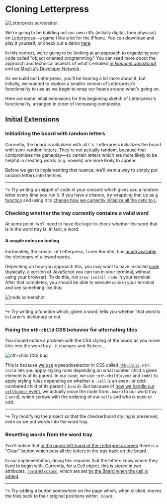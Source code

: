 # Cloning Letterpress

![Letterpress screenshot](http://www.wired.com/images_blogs/gamelife/2012/11/letterpress.png)

We're going to be building out our own riffs (initially digital, then physical) on [Letterpress](http://www.atebits.com/letterpress/)—a game I like a lot for the iPhone.  You can download and play it yourself, or check out a demo [here](https://www.youtube.com/watch?v=eCe_LdqAVTM).

In this context, we're going to be looking at an approach to organizing your code called "object oriented programming."  You can read more about the approach and technical aspects of what's entailed [in _Eloquent JavaScript_](http://eloquentjavascript.net/1st_edition/chapter3.html) and [on Mozilla's Developer Network](https://developer.mozilla.org/en-US/docs/Web/JavaScript/Introduction_to_Object-Oriented_JavaScript).

As we build out Letterpress, you'll be hearing a lot more about it, but initially, we wanted to explore a smaller version of Letterpress's functionality to use as we begin to wrap our heads around what's going on.

Here are some initial extensions for this beginning sketch of Letterpress's functionality, arranged in order of increasing complexity.

## Initial Extensions

### Initializing the board with random letters

Currently, the board is initialized with all `L`'s.  Letterpress initializes the board with semi-random letters.  They're not actually random, because that compromises the gameplay—so certain letters which are more likely to be helpful in creating words (_e.g._ vowels) are more likely to appear.

Before we get to implementing that nuance, we'll want a way to simply put random letters into the tiles.

---

&#8618; Try writing a snippet of code in your console which gives you a random letter every time you run it.  If you have a chance, try wrapping that up as [a function](http://eloquentjavascript.net/1st_edition/chapter3.html) and using it to [change how we currently initialize all the cells to `L`](https://github.com/dgmde15/Letterpress/blob/gh-pages/script.js#L7).

### Checking whether the tray currently contains a valid word

At some point, we'll need to have the logic to check whether the word that is in the word tray is, in fact, a word.

#### A couple notes on tooling 

Fortunately, the creator of Letterpress, Loren Brichter, has [made available](https://github.com/atebits/Words.git) the dictionary of allowed words.

Depending on how you approach this, you may want to have installed [node]() (basically, a version of JavaScript you can run in your terminal, without using your browser).  To do this, run `brew install node` in your terminal.  After that completes, you should be able to execute `node` in your terminal and see something like this:

![node screenshot](http://dgmde15slush.s3.amazonaws.com/node-screenshot.png)

---

&#8618; Try writing a function which, given a word, tells you whether that word is in Loren's dictionary or not.

### Fixing the `nth-child` CSS behavior for alternating tiles

You should notice a problem with the CSS styling of the board as you move tiles into the word tray—it changes and flickers…

![nth-child CSS bug](http://dgmde15slush.s3.amazonaws.com/nth-child_bug.gif)

This is because [we use](https://github.com/dgmde15/Letterpress/blob/gh-pages/style.css#L67-L82) a pseudoselector in CSS called [`nth-child`](https://developer.mozilla.org/en-US/docs/Web/CSS/:nth-child).  `nth-child` lets you apply styling rules depending on what number child a given element is of its parent.  In our case, we use `:nth-child(even)` and `(odd)` to apply styling rules depending on whether a `.cell` is an even- or odd-numbered child of its parent (`.board`).  But because of [how we handle our `cellSubmit` event](https://github.com/dgmde15/Letterpress/blob/gh-pages/board.js#L97), we actually _move_ the node from `.board` to our word tray (`.word`), which screws with the ordering of our `cells` and who is even or odd.

---

&#8618; Try modifying the project so that the checkerboard styling is preserved, even as we put words into the word tray.


### Resetting words from the word tray

You'll notice that [in the upper left-hand of the Letterpress screen](#cloning-letterpress) there is a "Clear" button which puts all the letters in the tray back on the board.

In our implementation, doing this requires that the letters know where they lived to begin with.  Currently, for a Cell object, this is stored in two attributes, [`row` and `column`](https://github.com/dgmde15/Letterpress/blob/gh-pages/cell.js#L9-L10), which are set [by the Board when the cell is added](https://github.com/dgmde15/Letterpress/blob/gh-pages/board.js#L43-L46).

---

&#8618; Try adding a button somewhere on the page which, when clicked, moves the tiles back to their original positions within `.board`.